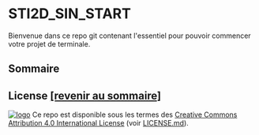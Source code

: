 # STI2D_SIN_START

Bienvenue dans ce repo git contenant l'essentiel pour pouvoir commencer votre projet de terminale.

## Sommaire



## License [[revenir au sommaire]](#sommaire)

[![logo](https://licensebuttons.net/l/by/4.0/88x31.png)](https://creativecommons.org/licenses/by/4.0/) Ce repo est disponible sous les termes des [Creative Commons Attribution 4.0 International License](https://creativecommons.org/licenses/by/4.0/) (voir [LICENSE.md](https://github.com/JunkJumper/STI2D_SIN_START/blob/master/LICENSE.md)).
